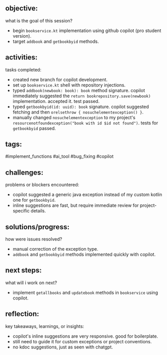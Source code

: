 ## objective:
what is the goal of this session?
- begin `bookservice.kt` implementation using github copilot (pro student version).
- target `addbook` and `getbookbyid` methods.

## activities:
tasks completed:
- created new branch for copilot development.
- set up `bookservice.kt` shell with repository injections.
- typed `addbook(newbook: book): book` method signature. copilot immediately suggested the `return bookrepository.save(newbook)` implementation. accepted it. test passed.
- typed `getbookbyid(id: uuid): book` signature. copilot suggested fetching and then `orelsethrow { nosuchelementexception() }`.
- manually changed `nosuchelementexception` to my project's `resourcenotfoundexception("book with id $id not found")`. tests for `getbookbyid` passed.

## tags:
 #implement_functions #ai_tool #bug_fixing  #copilot

## challenges:
problems or blockers encountered: 
- copilot suggested a generic java exception instead of my custom kotlin one for `getbookbyid`.
- inline suggestions are fast, but require immediate review for project-specific details.

## solutions/progress:
how were issues resolved?
- manual correction of the exception type.
- `addbook` and `getbookbyid` methods implemented quickly with copilot.

## next steps:
what will i work on next?
- implement `getallbooks` and `updatebook` methods in `bookservice` using copilot.

## reflection:
key takeaways, learnings, or insights:
- copilot's inline suggestions are very responsive. good for boilerplate.
- still need to guide it for custom exceptions or project conventions.
- no kdoc suggestions, just as seen with chatgpt.
